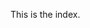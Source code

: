 <!--
.. title: index
.. slug: index
.. date: 2019-09-01 23:52:31 UTC+01:00
.. tags: 
.. category: 
.. link: 
.. description: 
.. type: text
-->

This is the index.

